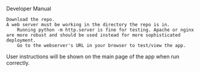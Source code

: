 Developer Manual

    Download the repo.
    A web server must be working in the directory the repo is in.
        Running python -m http.server is fine for testing. Apache or nginx are more robust and should be used instead for more sophisticated deployment.
        Go to the webserver's URL in your browser to test/view the app.
        
User instructions will be shown on the main page of the app when run correctly.
